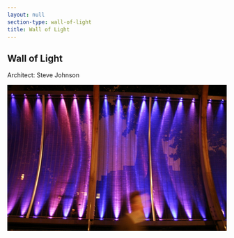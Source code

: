 ```yaml
---
layout: null
section-type: wall-of-light
title: Wall of Light
---
```


## Wall of Light

Architect: Steve Johnson

[![wall of light image][image]][slide]

[image]: /img/wall-main.jpg
[slide]: /wallslide/
